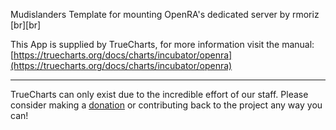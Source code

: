 Mudislanders Template for mounting OpenRA's dedicated server by rmoriz [br][br]

This App is supplied by TrueCharts, for more information visit the manual: [https://truecharts.org/docs/charts/incubator/openra](https://truecharts.org/docs/charts/incubator/openra)

---

TrueCharts can only exist due to the incredible effort of our staff.
Please consider making a [donation](https://truecharts.org/docs/about/sponsor) or contributing back to the project any way you can!
